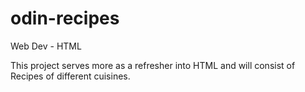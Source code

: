 # odin-recipes
Web Dev - HTML

This project serves more as a refresher into HTML and will consist of Recipes of different cuisines.
